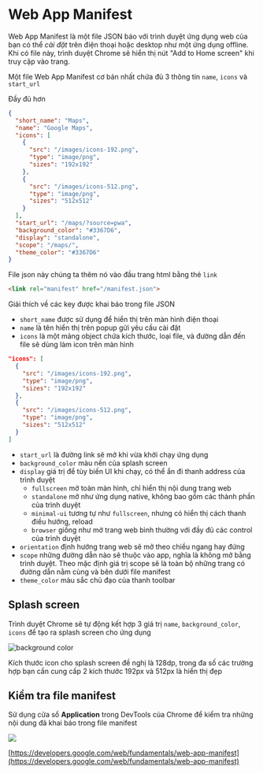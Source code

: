 # Web App Manifest

Web App Manifest là một file JSON báo với trình duyệt ứng dụng web của bạn có thể *cài đặt* trên điện thoại hoặc desktop như một ứng dụng offline. Khi có file này, trình duyệt Chrome sẽ hiển thị nút "Add to Home screen" khi truy cập vào trang.

Một file Web App Manifest cơ bản nhất chứa đủ 3 thông tin `name`, `icons` và `start_url`

Đầy đủ hơn

```json
{
  "short_name": "Maps",
  "name": "Google Maps",
  "icons": [
    {
      "src": "/images/icons-192.png",
      "type": "image/png",
      "sizes": "192x192"
    },
    {
      "src": "/images/icons-512.png",
      "type": "image/png",
      "sizes": "512x512"
    }
  ],
  "start_url": "/maps/?source=pwa",
  "background_color": "#3367D6",
  "display": "standalone",
  "scope": "/maps/",
  "theme_color": "#3367D6"
}
```

File json này chúng ta thêm nó vào đầu trang html bằng thẻ `link`

```html
<link rel="manifest" href="/manifest.json">
```

Giải thích về các key được khai báo trong file JSON

- `short_name` được sử dụng để hiển thị trên màn hình điện thoại
- `name` là tên hiển thị trên popup gửi yêu cầu cài đặt
- `icons` là một mảng object chứa kích thước, loại file, và đường dẫn đến file sẽ dùng làm icon trên màn hình

```json
"icons": [
  {
    "src": "/images/icons-192.png",
    "type": "image/png",
    "sizes": "192x192"
  },
  {
    "src": "/images/icons-512.png",
    "type": "image/png",
    "sizes": "512x512"
  }
]
```
- `start_url` là đường link sẽ mở khi vừa khởi chạy ứng dụng
- `background_color` màu nền của splash screen
- `display` giá trị để tùy biến UI khi chạy, có thể ẩn đi thanh address của trình duyệt
	- `fullscreen` mở toàn màn hình, chỉ hiển thị nội dung trang web
	- `standalone` mở như ứng dụng native, không bao gồm các thành phần của trình duyệt
	- `minimal-ui` tương tự như `fullscreen`, nhưng có hiển thị cách thanh điều hướng, reload
	- `browser` giống như mở trang web bình thường với đầy đủ các control của trình duyệt
- `orientation` định hướng trang web sẽ mở theo chiều ngang hay đứng
- `scope` những đường dẫn nào sẽ thuộc vào app, nghĩa là không mở bằng trình duyệt. Theo mặc định giá trị scope sẽ là toàn bộ những trang có đường dẫn nằm cùng và bên dưới file manifest
- `theme_color` màu sắc chủ đạo của thanh toolbar

## Splash screen

Trình duyệt Chrome sẽ tự động kết hợp 3 giá trị `name`, `background_color`, `icons` để tạo ra splash screen cho ứng dụng

![background color](https://developers.google.com/web/fundamentals/web-app-manifest/images/background-color.gif)

Kích thước icon cho splash screen đề nghị là 128dp, trong đa số các trường hợp bạn cần cung cấp 2 kích thước 192px và 512px là hiển thị đẹp

## Kiểm tra file manifest

Sử dụng cửa sổ **Application** trong DevTools của Chrome để kiểm tra những nội dung đã khai báo trong file manifest

![](https://developers.google.com/web/fundamentals/web-app-manifest/images/devtools-manifest.png)

[https://developers.google.com/web/fundamentals/web-app-manifest](https://developers.google.com/web/fundamentals/web-app-manifest)
